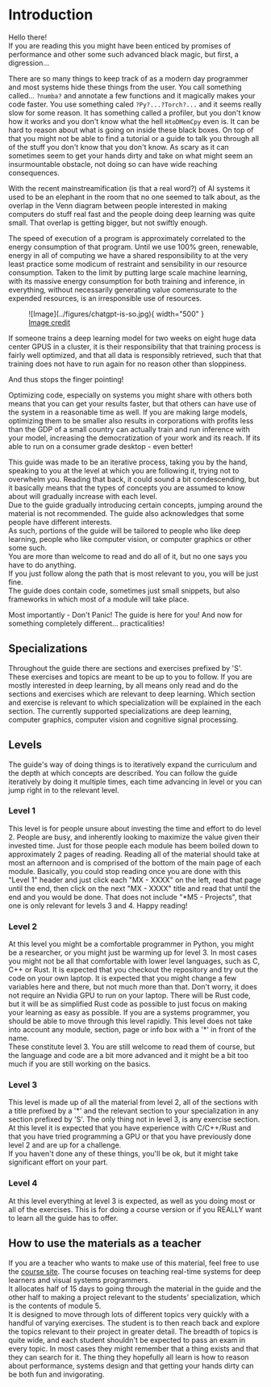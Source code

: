 # Introduction
Hello there!  
If you are reading this you might have been enticed by promises of performance and other
some such advanced black magic, but first, a digression...

There are so many things to keep track of as a modern day programmer and most systems hide these things from the user.
You call something called... ```?numba?``` and annotate a few functions and it magically makes your code faster.
You use something caled ```?Py?...?Torch?...``` and it seems really slow for some reason.
It has something called a profiler, but you don't know how it works and you don't
know what the hell ```HtoDMemCpy``` even is.
It can be hard to reason about what is going on inside these black boxes.
On top of that you might not be able to find a tutorial or a guide to talk you through all of the
stuff you don't know that you don't know.
As scary as it can sometimes seem to get your hands dirty and take on what might
seem an insurmountable obstacle, not doing so can have wide reaching consequences.

With the recent mainstreamification (is that a real word?) of AI systems it used to be an elephant in the room
that no one seemed to talk about, as the overlap in the Venn diagram between people interested
in making computers do stuff real fast and the people doing deep learning was quite small.
That overlap is getting bigger, but not swiftly enough.

The speed of execution of a program is approximately correlated to the energy consumption of that program.
Until we use 100% green, renewable, energy in all of computing we have a shared responsibility to at the very least
practice some modicum of restraint and sensibility in our resource consumption. Taken to the limit by putting
large scale machine learning, with its massive energy consumption for both training and inference, in
everything, without necessarily generating value comensurate to the expended resources, is an irresponsible use of resources.

<figure markdown>
![Image](../figures/chatgpt-is-so.jpg){ width="500" }
<figcaption>
<a href="https://makeameme.org/meme/chatgpt-is-so"> Image credit </a>
</figcaption>
</figure>

If someone trains a deep learning model for two weeks on eight huge data center GPUS in a cluster, it is their
responsibility that that training process is fairly well optimized, and that all data is responsibly retrieved,
such that that training does not have to run again for no reason other than sloppiness.

And thus stops the finger pointing!

Optimizing code, especially on systems you might share with others both means that you can get your results faster,
but that others can have use of the system in a reasonable time as well.
If you are making large models, optimizing them to be smaller also results in corporations with profits less
than the GDP of a small country can actually train and run inference with your model,
increasing the democratization of your work and its reach. If its able to run on a consumer grade desktop - even better!

This guide was made to be an iterative process, taking you by the hand,
speaking to you at the level at which you are following it, trying not to overwhelm you.
Reading that back, it could sound a bit condescending, but it basically means that the
types of concepts you are assumed to know about will gradually increase with each level.  
Due to the guide gradually introducing certain concepts, jumping around the material
is not recommended.
The guide also acknowledges that some people have different interests.  
As such, portions of the guide will be tailored to people who like deep learning,
people who like computer vision, or computer graphics or other some such.  
You are more than welcome to read and do all of it, but no one says you have to do anything.  
If you just follow along the path that is most relevant to you, you will be just fine.  
The guide does contain code, sometimes just small snippets, but also frameworks in
which most of a module will take place.

Most importantly - Don't Panic! The guide is here for you! And now for something completely different... practicalities!

## Specializations
Throughout the guide there are sections and exercises prefixed by 'S'. These exercises and topics
are meant to be up to you to follow. If you are mostly interested in deep learning, by all means
only read and do the sections and exercises which are relevant to deep learning. Which section and
exercise is relevant to which specialization will be explained in the each section. The currently
supported specializations are deep learning, computer graphics, computer vision and cognitive
signal processing.

## Levels
The guide's way of doing things is to iteratively expand the curriculum and the depth
at which concepts are described. You can follow the guide iteratively by doing it
multiple times, each time advancing in level or you can jump right in to the relevant level.

### Level 1
This level is for people unsure about investing the time and effort to do level 2.
People are busy, and inherently looking to maximize the value given their invested time.
Just for those people each module has beem boiled down to approximately 2 pages of reading.
Reading all of the material should take at most an afternoon and is comprised of the bottom
of the main page of each module. Basically, you could stop reading once you are done with
this "Level 1" header and just click each "MX - XXXX" on the left, read that page until the
end, then click on the next "MX - XXXX" title and read that until the end and you would be
done. That does not include "*M5 - Projects", that one is only relevant for levels 3 and 4.
Happy reading!

### Level 2
At this level you might be a comfortable programmer in Python, you might be a researcher, or you might just be
warming up for level 3. In most cases you might not be all that comfortable with lower level languages, such as
C, C++ or Rust.
It is expected that you checkout the repository and try out the code on your own laptop.
It is expected that you might change a few variables here and there, but not much more than that.
Don't worry, it does not require an Nvidia GPU to run on your laptop.
There will be Rust code, but it will be as simplified Rust code as possible to just
focus on making your learning as easy as possible.
If you are a systems programmer, you should be able to move through this level rapidly.
This level does not take into account any module, section, page or info box with a '*' in front of the name.  
These constitute level 3. You are still welcome to read them of course, but
the language and code are a bit more advanced and it might be a bit too much if you are still working on the basics.

### Level 3
This level is made up of all the material from level 2, all of the sections with a title prefixed by a '*' and
the relevant section to your specialization in any section prefixed by 'S'.
The only thing not in level 3, is any exercise section.
At this level it is expected that you have experience with C/C++/Rust and that you have tried
programming a GPU or that you have previously done level 2 and are up for a challenge.  
If you haven't done any of these things, you'll be ok, but it might take significant effort on your part.

### Level 4
At this level everything at level 3 is expected, as well as you doing most or
all of the exercises. This is for doing a course version or if you
REALLY want to learn all the guide has to offer.

## How to use the materials as a teacher
If you are a teacher who wants to make use of this material, feel free to use the
[course site](https://absorensen.github.io/real-time-visual-and-machine-learning-systems/).
The course focuses on teaching real-time systems for deep learners and visual systems programmers.  
It allocates half of 15 days to going through the material in the guide and the
other half to making a project relevant to the students' specialization, which is the contents of module 5.  
It is designed to move through lots of different topics very quickly with a
handful of varying exercises.
The student is to then reach back and explore the topics relevant to their
project in greater detail.
The breadth of topics is quite wide, and each student shouldn't be expected to
pass an exam in every topic.
In most cases they might remember that a thing exists and that they can search for it.
The thing they hopefully all learn is how to reason about performance, systems
design and that getting your hands dirty can be both fun and invigorating.
